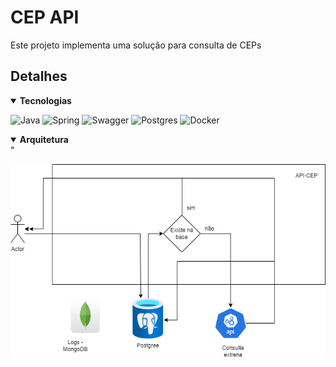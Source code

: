 # CEP API

Este projeto implementa uma solução para consulta de CEPs 

## Detalhes

<details open>
      <summary><b>Tecnologias</b></summary>


![Java](https://img.shields.io/badge/java-%23ED8B00.svg?style=for-the-badge&logo=openjdk&logoColor=white)
![Spring](https://img.shields.io/badge/Spring%20Boot-6DB33F.svg?style=for-the-badge&logo=Spring-Boot&logoColor=white)
![Swagger](https://img.shields.io/badge/Swagger-85EA2D.svg?style=for-the-badge&logo=Swagger&logoColor=black)
![Postgres](https://img.shields.io/badge/PostgreSQL-4169E1.svg?style=for-the-badge&logo=PostgreSQL&logoColor=white)
![Docker](https://img.shields.io/badge/Docker-2496ED.svg?style=for-the-badge&logo=Docker&logoColor=white)

</details>


<details open>
      <summary><b>Arquitetura</b></summary> "

![Arquitetura](src/main/resources/static/arquitetura.png)
</details>

